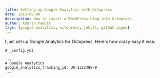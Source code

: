 ```yaml
---
title: Setting up Google Analytics with Octopress
date: 2013-08-08
description: How to import a WordPress blog into Octopress
author: Adarsh Pandit
tags: [google analytics, octopress, jekyll, github pages]
---
```


I just set up Google Analytics for Octopress. Here's how crazy easy it was:

```
# _config.yml

...
# Google Analytics
google_analytics_tracking_id: UA-1322480-9
...
```
